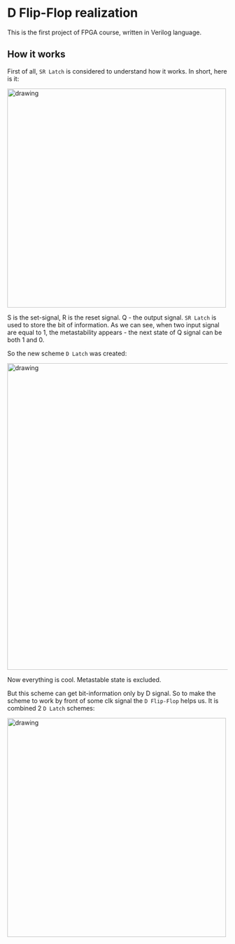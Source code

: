 # D Flip-Flop realization

This is the first project of FPGA course, written in Verilog language.

## How it works

First of all, `SR Latch` is considered to understand how it works.
In short, here is it:

<img src="https://i.stack.imgur.com/HKd5r.jpg" alt="drawing" width="500"/>

S is the set-signal, R is the reset signal. Q - the output signal. `SR Latch` is used to store the bit of information. As we can see, when two input signal are equal to 1, the metastability appears - the next state of Q signal can be both 1 and 0. 

So the new scheme `D Latch` was created: 

<img src="https://community.cadence.com/cfs-file/__key/telligent-evolution-components-attachments/00-27-00-00-00-03-00-42/04181.png" alt="drawing" width="700"/>

Now everything is cool. Metastable state is excluded. 

But this scheme can get bit-information only by D signal. So to make the scheme to work by front of some clk signal the `D Flip-Flop` helps us. It is combined 2 `D Latch` schemes:

<img src="https://www.researchgate.net/publication/268588476/figure/fig2/AS:355230110765056@1461704866050/Master-slave-positive-edge-triggered-D-flip-flop-circuit-using-D-latches.png" alt="drawing" width="500"/>


